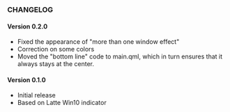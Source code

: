 ### CHANGELOG

#### Version 0.2.0

* Fixed the appearance of "more than one window effect"
* Correction on some colors
* Moved the "bottom line" code to main.qml, which in turn ensures that it always stays at the center.

#### Version 0.1.0

* Initial release
* Based on Latte Win10 indicator
